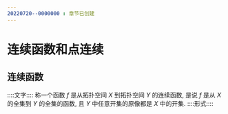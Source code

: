 ```yaml
---
20220720--0000000 : 章节已创建
---
```

# 连续函数和点连续

## 连续函数

::::文字::::
称一个函数 $f$ 是从拓扑空间 $X$ 到拓扑空间 $Y$ 的连续函数, 是说 $f$ 是从 $X$ 的全集到 $Y$ 的全集的函数, 且 $Y$ 中任意开集的原像都是 $X$ 中的开集. 
::::形式::::



